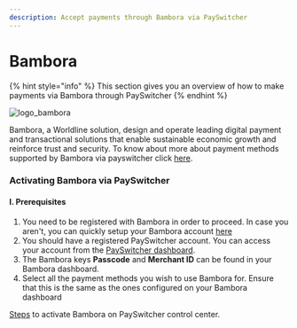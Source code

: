 ```yaml
---
description: Accept payments through Bambora via PaySwitcher
---
```


# Bambora

{% hint style="info" %}
This section gives you an overview of how to make payments via Bambora through PaySwitcher
{% endhint %}

![logo\_bambora](https://payswitcher.com/icons/homePageIcons/logos/bamboraLogo.svg)

Bambora, a Worldline solution, design and operate leading digital payment and transactional solutions that enable sustainable economic growth and reinforce trust and security. To know about more about payment methods supported by Bambora via payswitcher click [here](https://payswitcher.com/pm-list).

### Activating Bambora via PaySwitcher

#### I. Prerequisites

1. You need to be registered with Bambora in order to proceed. In case you aren't, you can quickly setup your Bambora account [here](https://www.bambora.com)
2. You should have a registered PaySwitcher account. You can access your account from the [PaySwitcher dashboard](https://app.payswitcher.com/register).
3. The Bambora keys  **Passcode** and **Merchant ID** can be found in your Bambora dashboard.
4. Select all the payment methods you wish to use Bambora for. Ensure that this is the same as the ones configured on your Bambora dashboard

[Steps](https://docs.payswitcher.com/payswitcher-cloud/connectors/activate-connector-on-payswitcher) to activate Bambora on PaySwitcher control center.
